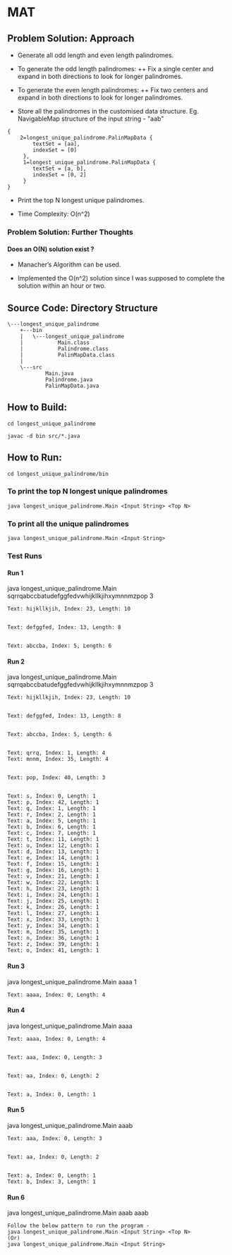 # MAT

## Problem Solution: Approach

+ Generate all odd length and even length palindromes.

+ To generate the odd length palindromes:
++ Fix a single center and expand in both directions to look for longer palindromes.

+ To generate the even length palindromes:
++ Fix two centers and expand in both directions to look for longer palindromes.

+ Store all the palindromes in the customised data structure. Eg. NavigableMap structure of the input string - "aab"
```
{
	2=longest_unique_palindrome.PalinMapData {
	 	textSet = [aa],
	 	indexSet = [0]
	 }, 
	 1=longest_unique_palindrome.PalinMapData {
		textSet = [a, b],
	 	indexSet = [0, 2]
	 }
}
```

+ Print the top N longest unique palindromes.

+ Time Complexity: O(n^2)

### Problem Solution: Further Thoughts

#### Does an O(N) solution exist ?

+ Manacher’s Algorithm can be used.

+ Implemented the O(n^2) solution since I was supposed to complete the solution within an hour or two.


## Source Code: Directory Structure

```
\---longest_unique_palindrome
    +---bin
    |   \---longest_unique_palindrome
    |           Main.class
    |           Palindrome.class
    |           PalinMapData.class
    |
    \---src
            Main.java
            Palindrome.java
            PalinMapData.java

```			
			
## How to Build:

```
cd longest_unique_palindrome

javac -d bin src/*.java
```

## How to Run:

```
cd longest_unique_palindrome/bin
```

### To print the top N longest unique palindromes

```
java longest_unique_palindrome.Main <Input String> <Top N>
```

### To print all the unique palindromes

```
java longest_unique_palindrome.Main <Input String>
```

### Test Runs

#### Run 1

java longest_unique_palindrome.Main sqrrqabccbatudefggfedvwhijkllkjihxymnnmzpop 3

```
Text: hijkllkjih, Index: 23, Length: 10


Text: defggfed, Index: 13, Length: 8


Text: abccba, Index: 5, Length: 6
```

#### Run 2

java longest_unique_palindrome.Main sqrrqabccbatudefggfedvwhijkllkjihxymnnmzpop 3

```
Text: hijkllkjih, Index: 23, Length: 10


Text: defggfed, Index: 13, Length: 8


Text: abccba, Index: 5, Length: 6


Text: qrrq, Index: 1, Length: 4
Text: mnnm, Index: 35, Length: 4


Text: pop, Index: 40, Length: 3


Text: s, Index: 0, Length: 1
Text: p, Index: 42, Length: 1
Text: q, Index: 1, Length: 1
Text: r, Index: 2, Length: 1
Text: a, Index: 5, Length: 1
Text: b, Index: 6, Length: 1
Text: c, Index: 7, Length: 1
Text: t, Index: 11, Length: 1
Text: u, Index: 12, Length: 1
Text: d, Index: 13, Length: 1
Text: e, Index: 14, Length: 1
Text: f, Index: 15, Length: 1
Text: g, Index: 16, Length: 1
Text: v, Index: 21, Length: 1
Text: w, Index: 22, Length: 1
Text: h, Index: 23, Length: 1
Text: i, Index: 24, Length: 1
Text: j, Index: 25, Length: 1
Text: k, Index: 26, Length: 1
Text: l, Index: 27, Length: 1
Text: x, Index: 33, Length: 1
Text: y, Index: 34, Length: 1
Text: m, Index: 35, Length: 1
Text: n, Index: 36, Length: 1
Text: z, Index: 39, Length: 1
Text: o, Index: 41, Length: 1
```

#### Run 3

java longest_unique_palindrome.Main aaaa 1

```
Text: aaaa, Index: 0, Length: 4
```

#### Run 4

java longest_unique_palindrome.Main aaaa

```
Text: aaaa, Index: 0, Length: 4


Text: aaa, Index: 0, Length: 3


Text: aa, Index: 0, Length: 2


Text: a, Index: 0, Length: 1
```

#### Run 5

java longest_unique_palindrome.Main aaab

```
Text: aaa, Index: 0, Length: 3


Text: aa, Index: 0, Length: 2


Text: a, Index: 0, Length: 1
Text: b, Index: 3, Length: 1
```

#### Run 6
java longest_unique_palindrome.Main aaab aaab

```
Follow the below pattern to run the program -
java longest_unique_palindrome.Main <Input String> <Top N>
(Or)
java longest_unique_palindrome.Main <Input String>
```
